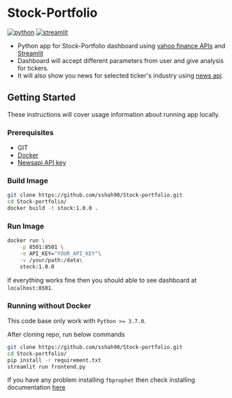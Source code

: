 # Stock-Portfolio 

[![python](https://img.shields.io/badge/python-3.7-brightgreen)](https://www.python.org/downloads/release/python-370/)
[![streamlit](https://img.shields.io/badge/streamlit-0.70-red)](https://www.streamlit.io/)

- Python app for Stock-Portfolio dashboard using [yahoo finance APIs](https://github.com/ranaroussi/yfinance) and [Streamlit](https://www.streamlit.io/)
- Dashboard will accept different parameters from user and give analysis for tickers.
- It will also show you news for selected ticker's industry using [news api](https://newsapi.org/).

## Getting Started

These instructions will cover usage information about running app locally. 

### Prerequisites

* GIT 
* [Docker](https://www.docker.com/products/docker-desktop)
* [Newsapi API key](https://newsapi.org/)

### Build Image
```bash
git clone https://github.com/sshah90/Stock-portfolio.git
cd Stock-portfolio/
docker build -t stock:1.0.0 .
```
### Run Image

```bash
docker run \
    -p 8501:8501 \
    -e API_KEY="YOUR_API_KEY"\
    -v /your/path:/data\
    stock:1.0.0 
```
If everything works fine then you should able to see dashboard at `localhost:8501`.

### Running without Docker

This code base only work with `Python >= 3.7.0`.

After cloning repo, run below commands

```bash
git clone https://github.com/sshah90/Stock-portfolio.git
cd Stock-portfolio/
pip install -r requirement.txt
streamlit run frontend.py
```
If you have any problem installing `fbprophet` then check installing documentation [here](https://github.com/facebook/prophet#installation-in-python)
